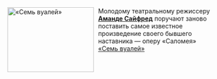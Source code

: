 <!--2025-03-07 23:00:09-->
<div class="yb">
  <div class="rss smaller1 kino_kino"><a href="https://www.kino-teatr.ru/video/46955/" title="«Семь вуалей»"><img src="https://www.kino-teatr.ru/video/5/5/46955/poster.jpg" width="196" height="147" align="left" hspace="5" style="margin: 0px 10px 0px 5px" alt="«Семь вуалей»"/></a>Молодому театральному режиссеру <a href=https://www.kino-teatr.ru/kino/acter/w/hollywood/53090/bio/ target=_blank><strong>Аманде Сайфред</strong></a> поручают заново поставить самое известное произведение своего бывшего наставника — оперу «Саломея» <br><a class="light" href="https://www.kino-teatr.ru/video/46955/">«Семь вуалей»</a></div>
</div>
